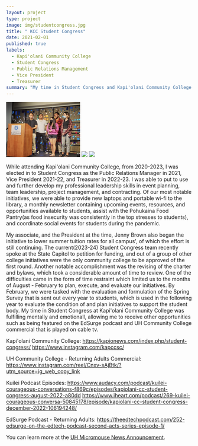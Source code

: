 ```yaml
---
layout: project
type: project
image: img/studentcongress.jpg
title: " KCC Student Congress"
date: 2021-02-01
published: true
labels:
  - Kapi'olani Community College
  - Student Congress
  - Public Relations Management
  - Vice President
  - Treasurer
summary: "My time in Student Congress and Kapi'olani Community College."
---
```


<div class="text-center p-4">
  <img width="200px" src="../img/studentcongress_photo.jpg" class="img-thumbnail" >
  <img width="200px" src="../img/studentcongress_photo2.jpg" class="img-thumbnail" >
  <img width="200px" src="../img/studentcongress_photo3.jpg" class="img-thumbnail" >
</div>

While attending Kapi'olani Community College, from 2020-2023, I was elected in to Student Congress as the Public Relations Manager in 2021, Vice President 2021-22, and Treasurer in 2022-23. I was able to put to use and further develop my professional leadership skills in event planning, team leadership, project management, and contracting. Of our most notable initiatives, we were able to provide new laptops and portable wi-fi to the library, a monthly newsletter containing upcoming events, resources, and opportunities available to students, assist with the Pohukaina Food Pantry(as food insecurity was consistently in the top stresses to students), and coordinate social events for students during the pandemic. 

My associate, and the President at the time, Jenny Brown also began the initiative to lower summer tuition rates for all campus', of which the effort is still continuing. The current(2023-24) Student Congress team recently spoke at the State Capitol to petition for funding, and out of a group of other college initiatives were the only community college to be approved of the first round. Another notable accomplishment was the revising of the charter and bylaws, which took a considerable amount of time to review. One of the difficulties came in the form of time restraint which limited us to the months of August - February to plan, execute, and evaluate our initiatives. By February, we were tasked with the evaluation and formulation of the Spring Survey that is sent out every year to students, which is used in the following year to evaluate the condition of and plan initiatives to support the student body. My time in Student Congress at Kapi'olani Community College was fulfilling mentally and emotionall, allowing me to receive other opportunities such as being featured on the EdSurge podcast and UH Community College commercial that is played on cable tv. 


Kapi'olani Community College:
https://kapionews.com/index.php/student-congress/
https://www.instagram.com/kapccsc/

UH Community College - Returning Adults Commercial:
https://www.instagram.com/reel/Cnxv-sAjBtk/?utm_source=ig_web_copy_link

Kuilei Podcast Episodes:
https://www.audacy.com/podcast/kuilei-courageous-conversations-f869c/episodes/kapiolani-cc-student-congress-august-2022-a80dd
https://www.iheart.com/podcast/269-kuilei-courageous-conversa-50845178/episode/kapiolani-cc-student-congress-december-2022-106194248/

EdSurge Podcast - Returning Adults:
https://theedtechpodcast.com/252-edsurge-on-the-edtech-podcast-second-acts-series-episode-1/

You can learn more at the [UH Micromouse News Announcement](https://manoa.hawaii.edu/news/article.php?aId=2857).

